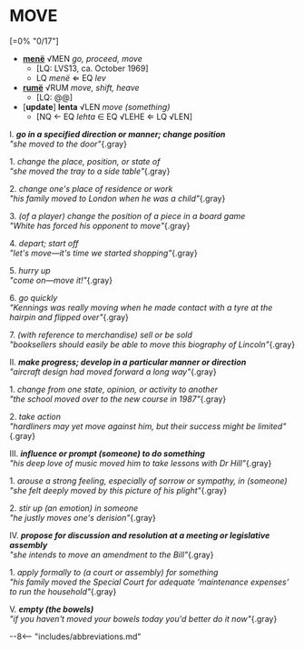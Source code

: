 # MOVE

[=0% "0/17"]

+ [**menë**](https://eldamo.org/content/words/word-1811784975.html) √MEN *go, proceed, move*
	+ [LQ: LVS13, ca. October 1969]
	+ LQ *menë* &lArr; EQ *lev*
+ [**rumë**](https://eldamo.org/content/words/word-2157633161.html) √RUM *move, shift, heave*
	+ [LQ: @@]
+ [**update**] **lenta** √LEN *move (something)*
	+ [NQ &larr; EQ *lehta* &isin; EQ √LEHE &lArr; LQ √LEN]

I. ***go in a specified direction or manner; change position***<br>
*"she moved to the door"*{.gray}

1\. *change the place, position, or state of*<br>
*"she moved the tray to a side table"*{.gray}

2\. *change one's place of residence or work*<br>
*"his family moved to London when he was a child"*{.gray}

3\. *(of a player) change the position of a piece in a board game*<br>
*"White has forced his opponent to move"*{.gray}

4\. *depart; start off*<br>
*"let's move—it's time we started shopping"*{.gray}

5\. *hurry up*<br>
*"come on—move it!"*{.gray}

6\. *go quickly*<br>
*"Kennings was really moving when he made contact with a tyre at the hairpin and flipped over"*{.gray}

7\. *(with reference to merchandise) sell or be sold*<br>
*"booksellers should easily be able to move this biography of Lincoln"*{.gray}

II. ***make progress; develop in a particular manner or direction***<br>
*"aircraft design had moved forward a long way"*{.gray}

1\. *change from one state, opinion, or activity to another*<br>
*"the school moved over to the new course in 1987"*{.gray}

2\. *take action*<br>
*"hardliners may yet move against him, but their success might be limited"*{.gray}

III. ***influence or prompt (someone) to do something***<br>
*"his deep love of music moved him to take lessons with Dr Hill"*{.gray}

1\. *arouse a strong feeling, especially of sorrow or sympathy, in (someone)*<br>
*"she felt deeply moved by this picture of his plight"*{.gray}

2\. *stir up (an emotion) in someone*<br>
*"he justly moves one's derision"*{.gray}

IV. ***propose for discussion and resolution at a meeting or legislative assembly***<br>
*"she intends to move an amendment to the Bill"*{.gray}

1\. *apply formally to (a court or assembly) for something*<br>
*"his family moved the Special Court for adequate ‘maintenance expenses’ to run the household"*{.gray}

V. ***empty (the bowels)***<br>
*"if you haven't moved your bowels today you'd better do it now"*{.gray}

--8<-- "includes/abbreviations.md"